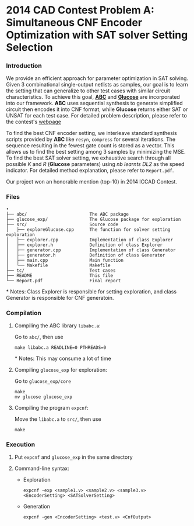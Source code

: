 # 2014 CAD Contest Problem A: <br /> Simultaneous CNF Encoder Optimization with SAT solver Setting Selection

### Introduction
We provide an efficient approach for parameter optimization in SAT solving. Given 3 combinational single-output netlists as samples, our goal is to learn the setting that can generalize to other test cases with similar circuit characteristics. To achieve this goal, [**ABC**](https://people.eecs.berkeley.edu/~alanmi/abc/) and [**Glucose**](http://www.labri.fr/perso/lsimon/glucose/) are incorporated into our framework. **ABC** uses sequential synthesis to generate simplified circuit then encodes it into CNF format, while **Glucose** returns either SAT or UNSAT for each test case. For detailed problem description, please refer to the contest's [webpage](http://cad_contest.ee.ncu.edu.tw/CAD-contest-at-ICCAD2014/problem_a/default.html)

To find the best CNF encoder setting, we interleave standard synthesis scripts provided by **ABC** like ```resyn```, ```compress``` for several iterations. The sequence resulting in the fewest gate count is stored as a vector. This allows us to find the best setting among 3 samples by minimizing the MSE. To find the best SAT solver setting, we exhaustive search through all possible *K* and *R* (**Glucose** parameters) using *nb learnts DL2* as the speed indicator. For detailed method explanation, please refer to ```Report.pdf```.

Our project won an honorable mention (top-10) in 2014 ICCAD Contest.

### Files
```
•
├── abc/                        The ABC package
├── glucose_exp/                The Glucose package for exploration
├── src/                        Source code
│   ├── exploreGlucose.cpp      The function for solver setting exploration
│   ├── explorer.cpp            Implementation of class Explorer
│   ├── explorer.h              Definition of class Explorer
│   ├── generator.cpp           Implementation of class Generator
│   ├── generator.h             Definition of class Generator
│   ├── main.cpp                Main function
│   └── Makefile                Makefile
├── tc/                         Test cases
├── README                      This file
└── Report.pdf                  Final report  
```
\* Notes: Class Explorer is responsible for setting exploration, and class Generator is responsible for CNF generatoin.

### Compilation
1. Compiling the ABC library ```libabc.a```:

   Go to ```abc/```, then use
   ```shell
   make libabc.a READLINE=0 PTHREADS=0
   ```
   \* Notes: This may consume a lot of time
   
2. Compiling ```glucose_exp``` for exploration:

   Go to ```glucose_exp/core```
   ```shell
   make
   mv glucose glucose_exp
   ```

3. Compiling the program ```expcnf```:

   Move the ```libabc.a``` to ```src/```, then use
   ```shell
   make
   ```

### Execution
1. Put ```expcnf``` and ```glucose_exp``` in the same directory
2. Command-line syntax:

   * Exploration
      ```
      expcnf -exp <sample1.v> <sample2.v> <sample3.v> <EncoderSetting> <SATSolverSetting>
      ```
   * Generation
      ```
      expcnf -gen <EncoderSetting> <test.v> <CnfOutput>
      ```
  

